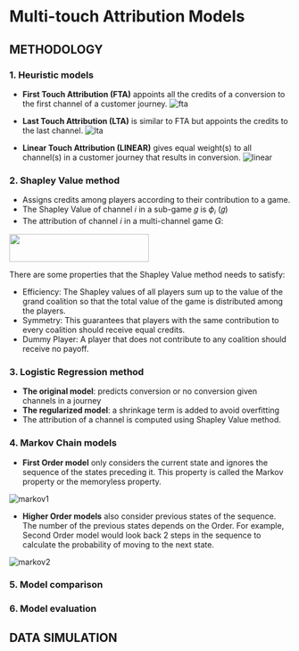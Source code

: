 # Multi-touch Attribution Models

## METHODOLOGY 
### 1. Heuristic models
 - **First Touch Attribution (FTA)** appoints all the credits of a conversion to the first channel of a customer journey.
![fta](https://user-images.githubusercontent.com/66676705/117965630-4a7f0e00-b323-11eb-9cdb-35d165e143bc.PNG)

 - **Last Touch Attribution (LTA)** is similar to FTA but appoints the credits to the last channel.
![lta](https://user-images.githubusercontent.com/66676705/117965629-4a7f0e00-b323-11eb-8230-9d3a163c9a02.PNG)

<!-- ![Single-touch](https://user-images.githubusercontent.com/66676705/117957951-d476a900-b31a-11eb-89fe-f75db352a628.PNG) -->

 - **Linear Touch Attribution (LINEAR)** gives equal weight(s) to all channel(s) in a customer journey that results in conversion.
![linear](https://user-images.githubusercontent.com/66676705/117965625-49e67780-b323-11eb-98f8-90f1654c62a6.PNG)
 
<!--![Multiple-touch](https://user-images.githubusercontent.com/66676705/117957947-d3de1280-b31a-11eb-8a51-263ae386fe97.PNG) -->

### 2. Shapley Value method 
- Assigns credits among players according to their contribution to a game.
- The Shapley Value of channel 𝑖 in a sub-game 𝑔 is 𝜙<sub>𝑖</sub> (𝑔) 
- The attribution of channel 𝑖 in a multi-channel game 𝐺: 
<img src="https://user-images.githubusercontent.com/66676705/117967286-27555e00-b325-11eb-90ba-c6b9129f3184.PNG" width="250" height="50"> 

There are some properties that the Shapley Value method needs to satisfy:
- Efficiency: The Shapley values of all players sum up to the value of the grand coalition so that the total value of the game is distributed among the players.
- Symmetry: This guarantees that players with the same contribution to every coalition should receive equal credits. 
- Dummy Player: A player that does not contribute to any coalition should receive no payoff.

### 3. Logistic Regression method 
- **The original model**: predicts conversion or no conversion given channels in a journey
- **The regularized model**: a shrinkage term is added to avoid overfitting
- The attribution of a channel is computed using Shapley Value method. 

### 4. Markov Chain models
- **First Order model** only considers the current state and ignores the sequence of the states preceding it. This property is called the Markov property or the memoryless property. 

![markov1](https://user-images.githubusercontent.com/66676705/117965226-cfb5f300-b322-11eb-8ad6-6d2f277bdbaa.PNG)

- **Higher Order models** also consider previous states of the sequence. The number of the previous states depends on the Order. For example, Second Order model would look back 2 steps in the sequence to calculate the probability of moving to the next state.

![markov2](https://user-images.githubusercontent.com/66676705/117965231-cfb5f300-b322-11eb-944d-ec942e473406.PNG)

### 5. Model comparison


### 6. Model evaluation

## DATA SIMULATION
